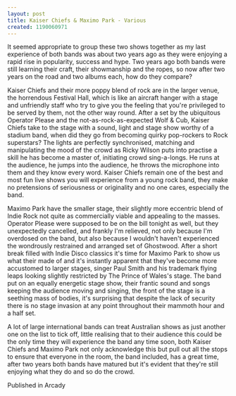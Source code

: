 ```yaml
---
layout: post
title: Kaiser Chiefs & Maximo Park - Various
created: 1190060971
---
```

It seemed appropriate to group these two shows together as my last experience of both bands was about two years ago as they were enjoying a rapid rise in popularity, success and hype. Two years ago both bands were still learning their craft, their showmanship and the ropes, so now after two years on the road and two albums each, how do they compare?<p>Kaiser Chiefs and their more poppy blend of rock are in the larger venue, the horrendous Festival Hall, which is like an aircraft hanger with a stage and unfriendly staff who try to give you the feeling that you're privileged to be served by them, not the other way round. After a set by the ubiquitous Operator Please and the not-as-rock-as-expected Wolf & Cub, Kaiser Chiefs take to the stage with a sound, light and stage show worthy of a stadium band, when did they go from becoming quirky pop-rockers to Rock superstars? The lights are perfectly synchronised, matching and manipulating the mood of the crowd as Ricky Wilson puts into practise a skill he has become a master of, initiating crowd sing-a-longs. He runs at the audience, he jumps into the audience, he throws the microphone into them and they know every word. Kaiser Chiefs remain one of the best and most fun live shows you will experience from a young rock band, they make no pretensions of seriousness or originality and no one cares, especially the band.<p>Maximo Park have the smaller stage, their slightly more eccentric blend of Indie Rock not quite as commercially viable and appealing to the masses. Operator Please were supposed to be on the bill tonight as well, but they unexpectedly cancelled, and frankly I'm relieved, not only because I'm overdosed on the band, but also because I wouldn't haven't experienced the wondrously restrained and arranged set of Ghostwood. After a short break filled with Indie Disco classics it's time for Maximo Park to show us what their made of and it's instantly apparent that they've become more accustomed to larger stages, singer Paul Smith and his trademark flying leaps looking slightly restricted by The Prince of Wales's stage. The band put on an equally energetic stage show, their frantic sound and songs keeping the audience moving and singing, the front of the stage is a seething mass of bodies, it's surprising that despite the lack of security there is no stage invasion at any point throughout their mammoth hour and a half set.<p>A lot of large international bands can treat Australian shows as just another one on the list to tick off, little realising that to their audience this could be the only time they will experience the band any time soon, both Kaiser Chiefs and Maximo Park not only acknowledge this but pull out all the stops to ensure that everyone in the room, the band included, has a great time, after two years both bands have matured but it's evident that they're still enjoying what they do and so do the crowd.
<p>Published in Arcady</p>
